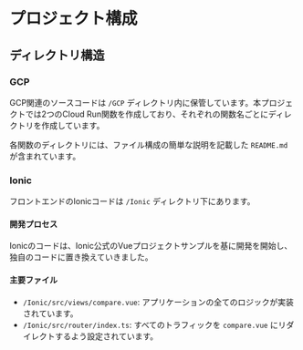 # プロジェクト構成

## ディレクトリ構造

### GCP

GCP関連のソースコードは `/GCP` ディレクトリ内に保管しています。本プロジェクトでは2つのCloud Run関数を作成しており、それぞれの関数名ごとにディレクトリを作成しています。

各関数のディレクトリには、ファイル構成の簡単な説明を記載した `README.md` が含まれています。

### Ionic

フロントエンドのIonicコードは `/Ionic` ディレクトリ下にあります。

#### 開発プロセス

Ionicのコードは、Ionic公式のVueプロジェクトサンプルを基に開発を開始し、独自のコードに置き換えていきました。

#### 主要ファイル

- `/Ionic/src/views/compare.vue`: アプリケーションの全てのロジックが実装されています。
- `/Ionic/src/router/index.ts`: すべてのトラフィックを `compare.vue` にリダイレクトするよう設定されています。
